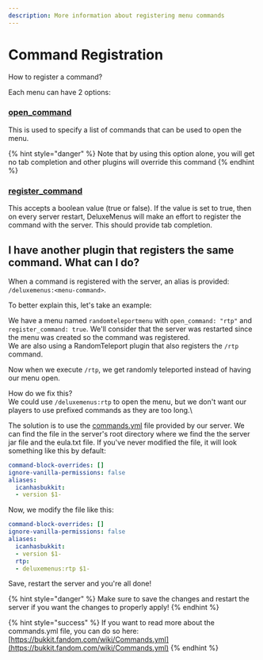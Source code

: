 ```yaml
---
description: More information about registering menu commands
---
```


# Command Registration

How to register a command?

Each menu can have 2 options:

### [open\_command](gui.md#open-command)

This is used to specify a list of commands that can be used to open the menu.

{% hint style="danger" %}
Note that by using this option alone, you will get no tab completion and other plugins will override this command
{% endhint %}

### [register\_command](gui.md#register-command)

This accepts a boolean value (true or false). If the value is set to true, then on every server restart, DeluxeMenus will make an effort to register the command with the server. This should provide tab completion.

## I have another plugin that registers the same command. What can I do?

When a command is registered with the server, an alias is provided: `/deluxemenus:<menu-command>`.

To better explain this, let's take an example:

&#x20;We have a menu named `randomteleportmenu` with `open_command: "rtp"` and `register_command: true`. We'll consider that the server was restarted since the menu was created so the command was registered.\
We are also using a RandomTeleport plugin that also registers the `/rtp` command.

&#x20;Now when we execute `/rtp`, we get randomly teleported instead of having our menu open.

How do we fix this?\
We could use `/deluxemenus:rtp` to open the menu, but we don't want our players to use prefixed commands as they are too long.\


The solution is to use the [commands.yml](https://bukkit.fandom.com/wiki/Commands.yml) file provided by our server. We can find the file in the server's root directory where we find the the server jar file and the eula.txt file. If you've never modified the file, it will look something like this by default:

```yaml
command-block-overrides: []
ignore-vanilla-permissions: false
aliases:
  icanhasbukkit:
  - version $1-
```

Now, we modify the file like this:

```yaml
command-block-overrides: []
ignore-vanilla-permissions: false
aliases:
  icanhasbukkit:
  - version $1-
  rtp:
  - deluxemenus:rtp $1-
```

Save, restart the server and you're all done!

{% hint style="danger" %}
Make sure to save the changes and restart the server if you want the changes to properly apply!
{% endhint %}

{% hint style="success" %}
If you want to read more about the commands.yml file, you can do so here: [https://bukkit.fandom.com/wiki/Commands.yml](https://bukkit.fandom.com/wiki/Commands.yml)
{% endhint %}
